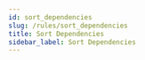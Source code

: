 ```yaml
---
id: sort_dependencies
slug: /rules/sort_dependencies
title: Sort Dependencies
sidebar_label: Sort Dependencies
---
```

